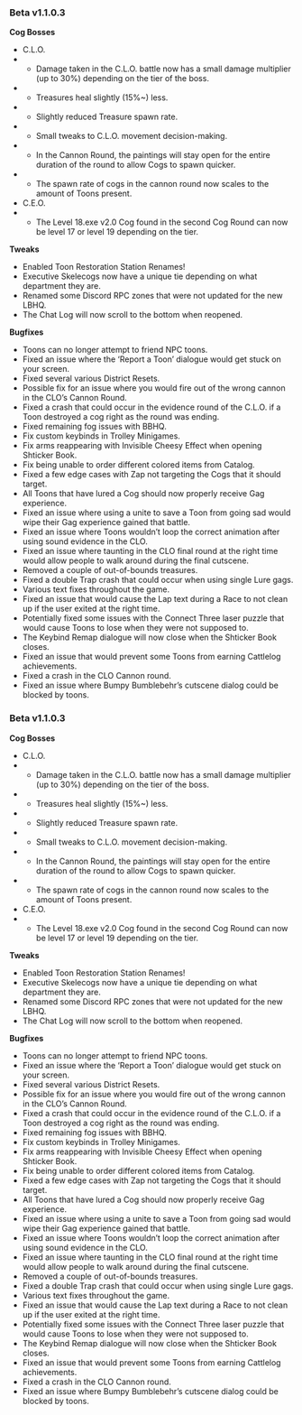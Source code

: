 ### Beta v1.1.0.3

**Cog Bosses**
- C.L.O.
- - Damage taken in the C.L.O. battle now has a small damage multiplier (up to 30%) depending on the tier of the boss.
- - Treasures heal slightly (15%~) less.
- - Slightly reduced Treasure spawn rate.
- - Small tweaks to C.L.O. movement decision-making.
- - In the Cannon Round, the paintings will stay open for the entire duration of the round to allow Cogs to spawn quicker.
- - The spawn rate of cogs in the cannon round now scales to the amount of Toons present.
- C.E.O.
- - The Level 18.exe v2.0 Cog found in the second Cog Round can now be level 17 or level 19 depending on the tier.

**Tweaks**
- Enabled Toon Restoration Station Renames!
- Executive Skelecogs now have a unique tie depending on what department they are.
- Renamed some Discord RPC zones that were not updated for the new LBHQ.
- The Chat Log will now scroll to the bottom when reopened.

**Bugfixes**
- Toons can no longer attempt to friend NPC toons.
- Fixed an issue where the ‘Report a Toon’ dialogue would get stuck on your screen.
- Fixed several various District Resets.
- Possible fix for an issue where you would fire out of the wrong cannon in the CLO’s Cannon Round.
- Fixed a crash that could occur in the evidence round of the C.L.O. if a Toon destroyed a cog right as the round was ending.
- Fixed remaining fog issues with BBHQ.
- Fix custom keybinds in Trolley Minigames.
- Fix arms reappearing with Invisible Cheesy Effect when opening Shticker Book.
- Fix being unable to order different colored items from Catalog.
- Fixed a few edge cases with Zap not targeting the Cogs that it should target.
- All Toons that have lured a Cog should now properly receive Gag experience.
- Fixed an issue where using a unite to save a Toon from going sad would wipe their Gag experience gained that battle.
- Fixed an issue where Toons wouldn’t loop the correct animation after using sound evidence in the CLO.
- Fixed an issue where taunting in the CLO final round at the right time would allow people to walk around during the final cutscene.
- Removed a couple of out-of-bounds treasures.
- Fixed a double Trap crash that could occur when using single Lure gags.
- Various text fixes throughout the game.
- Fixed an issue that would cause the Lap text during a Race to not clean up if the user exited at the right time.
- Potentially fixed some issues with the Connect Three laser puzzle that would cause Toons to lose when they were not supposed to.
- The Keybind Remap dialogue will now close when the Shticker Book closes.
- Fixed an issue that would prevent some Toons from earning Cattlelog achievements.
- Fixed a crash in the CLO Cannon round.
- Fixed an issue where Bumpy Bumblebehr’s cutscene dialog could be blocked by toons.
### Beta v1.1.0.3

**Cog Bosses**
- C.L.O.
- - Damage taken in the C.L.O. battle now has a small damage multiplier (up to 30%) depending on the tier of the boss.
- - Treasures heal slightly (15%~) less.
- - Slightly reduced Treasure spawn rate.
- - Small tweaks to C.L.O. movement decision-making.
- - In the Cannon Round, the paintings will stay open for the entire duration of the round to allow Cogs to spawn quicker.
- - The spawn rate of cogs in the cannon round now scales to the amount of Toons present.
- C.E.O.
- - The Level 18.exe v2.0 Cog found in the second Cog Round can now be level 17 or level 19 depending on the tier.

**Tweaks**
- Enabled Toon Restoration Station Renames!
- Executive Skelecogs now have a unique tie depending on what department they are.
- Renamed some Discord RPC zones that were not updated for the new LBHQ.
- The Chat Log will now scroll to the bottom when reopened.

**Bugfixes**
- Toons can no longer attempt to friend NPC toons.
- Fixed an issue where the ‘Report a Toon’ dialogue would get stuck on your screen.
- Fixed several various District Resets.
- Possible fix for an issue where you would fire out of the wrong cannon in the CLO’s Cannon Round.
- Fixed a crash that could occur in the evidence round of the C.L.O. if a Toon destroyed a cog right as the round was ending.
- Fixed remaining fog issues with BBHQ.
- Fix custom keybinds in Trolley Minigames.
- Fix arms reappearing with Invisible Cheesy Effect when opening Shticker Book.
- Fix being unable to order different colored items from Catalog.
- Fixed a few edge cases with Zap not targeting the Cogs that it should target.
- All Toons that have lured a Cog should now properly receive Gag experience.
- Fixed an issue where using a unite to save a Toon from going sad would wipe their Gag experience gained that battle.
- Fixed an issue where Toons wouldn’t loop the correct animation after using sound evidence in the CLO.
- Fixed an issue where taunting in the CLO final round at the right time would allow people to walk around during the final cutscene.
- Removed a couple of out-of-bounds treasures.
- Fixed a double Trap crash that could occur when using single Lure gags.
- Various text fixes throughout the game.
- Fixed an issue that would cause the Lap text during a Race to not clean up if the user exited at the right time.
- Potentially fixed some issues with the Connect Three laser puzzle that would cause Toons to lose when they were not supposed to.
- The Keybind Remap dialogue will now close when the Shticker Book closes.
- Fixed an issue that would prevent some Toons from earning Cattlelog achievements.
- Fixed a crash in the CLO Cannon round.
- Fixed an issue where Bumpy Bumblebehr’s cutscene dialog could be blocked by toons.
